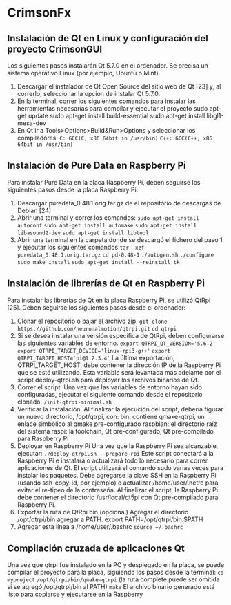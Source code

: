 # CrimsonFx

## Instalación de Qt en Linux y configuración del proyecto CrimsonGUI
Los siguientes pasos instalarán Qt 5.7.0 en el ordenador. Se precisa un sistema operativo Linux (por ejemplo, Ubuntu o Mint).
1.	Descargar el instalador de Qt Open Source del sitio web de Qt [23] y, al correrlo, seleccionar la opción de instalar Qt 5.7.0.
2.	En la terminal, correr los siguientes comandos para instalar las herramientas necesarias para compilar y ejecutar el proyecto
sudo apt-get update
sudo apt-get install build-essential
sudo apt-get install libgl1-mesa-dev
3.	En Qt ir a Tools>Options>Build&Run>Options y seleccionar los compiladores:
 	`C: GCC(C, x86 64bit in /usr/bin)`
  `C++: GCC(C++, x86 64bit in /usr/bin)`
  
## Instalación de Pure Data en Raspberry Pi
Para instalar Pure Data en la placa Raspberry Pi, deben seguirse los siguientes pasos desde la placa Raspberry Pi:
1.	Descargar puredata_0.48.1.orig.tar.gz de el repositorio de descargas de Debian [24]
2.	Abrir una terminal y correr los comandos:
`sudo apt-get install autoconf`
`sudo apt-get install automake`
`sudo apt-get install libasound2-dev`
`sudo apt-get install libtool`
3.	Abrir una terminal en la carpeta donde se descargó el fichero del paso 1 y ejecutar los siguientes comandos
`tar -xzf puredata_0.48.1.orig.tar.gz`
`cd pd-0.48-1`
`./autogen.sh`
`./configure`
`sudo make install`
`sudo apt-get install --reinstall tk`

## Instalación de librerías de Qt en Raspberry Pi
Para instalar las librerías de Qt en la placa Raspberry Pi, se utilizó QtRpi [25].  Deben seguirse los siguientes pasos desde el ordenador:
1.	Clonar el repositorio o bajar el archivo zip.
 `git clone https://github.com/neuronalmotion/qtrpi.git`
 `cd qtrpi`
2.	Si se desea instalar una versión específica de QtRpi, deben configurarse las siguientes variables de entorno.
`export QTRPI_QT_VERSION='5.6.2'`
`export QTRPI_TARGET_DEVICE='linux-rpi3-g++'`
`export QTRPI_TARGET_HOST='pi@1.2.3.4'`
La última exportación, QTRPI_TARGET_HOST, debe contener la dirección IP de la Raspberry Pi que se esté utilizando. Esta variable será levantada más adelante por el script deploy-qtrpi.sh para deployar los archivos binarios de Qt.
3.	Correr el script. Una vez que las variables de entorno hayan sido configuradas, ejecutar el siguiente comando desde el repositorio clonado. 
`/init-qtrpi-minimal.sh`
4.	Verificar la instalación. Al finalizar la ejecución del script, debería figurar un nuevo directorio, /opt/qtrpi, con:
 bin: contiene qmake-qtrpi, un enlace simbólico al qmake pre-configurado
 raspbian: el directorio raíz del sistema
 raspi: la toolchain, Qt pre-configurado, Qt pre-compilado para Raspberry Pi
5.	Deployar en Raspberry Pi
 Una vez que la Raspberry Pi sea alcanzable, ejecutar:
 `./deploy-qtrpi.sh --prepare-rpi`
Este script conectará a la Raspberry Pi e instalará o actualizará todo lo necesario para correr aplicaciones de Qt. 
El script utilizará el comando sudo varias veces para instalar los paquetes. Debe agregarse la clave SSH en la Raspberry Pi (usando ssh-copy-id, por ejemplo) o actualizar /home/user/.netrc para evitar el re-tipeo de la contraseña.
Al finalizar el script, la Raspberry Pi debe contener el directorio /usr/local/qt5pi con Qt pre-compilado para Raspberry Pi.
6.	Exportar la ruta de QtRpi bin (opcional)
 Agregar el directorio /opt/qtrpi/bin agregar a PATH.
 export PATH=/opt/qtrpi/bin:$PATH
7.	Agregar esta línea a /home/user/.bashrc
 `source ~/.bashrc`
 
## Compilación cruzada de aplicaciones Qt 
Una vez que qtrpi fue instalado en la PC y desplegado en la placa, se puede compilar el proyecto para la placa, siguiendo los pasos desde la terminal:
`cd myproject`
`/opt/qtrpi/bin/qmake-qtrpi` 
(la ruta complete puede ser omitida si se agregó /opt/qtrpi/bin al PATH)
`make`
El archivo binario generado está listo para copiarse y ejecutarse en la Raspberry
